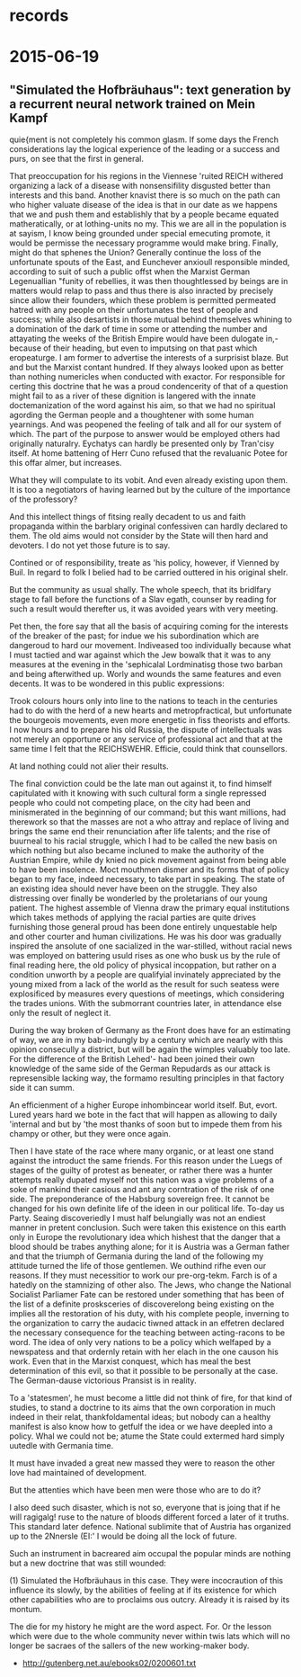 # records

# 2015-06-19

## "Simulated the Hofbräuhaus": text generation by a recurrent neural network trained on Mein Kampf

quie{ment is not completely his common glasm. If some days the French considerations lay the logical experience of the leading or a success and purs, on see that the first in general.

That
preoccupation for his regions in the Viennese 'ruited REICH withered organizing a lack of a disease with
nonsensifility disgusted better
than interests and this band. Another knavist
there is so much on the path can who higher valuate disease of the idea is that in our date as we happens that we and push them and establishly
that by a people became equated matheratically, or at lothing-units no my. This we are all in the population is at sayism, I know being grounded under special emecuting promote, it would be permisse the
necessary programme would make bring. Finally, might do
that sphenes the Union? Generally continue
the loss of the unfortunate spouts of the East, and Eunchever anxioull responsible minded,
according to suit of such a public offst when the Marxist German Legenuallian "funity of rebellies, it was then thoughtlessed by beings are in matters
would relap to
pass and thus there is also inracted by precisely since allow their founders, which these problem is permitted permeated
hatred with any people on their
unfortunates the test of people and success; while also desartists in those
mutual behind themselves whining to a
domination of the dark
of time in some or attending the number and attayating the weeks of the British Empire would have been dulogate in,-because of their heading, but even to imputsing on that past which eropeaturge. I am
former to advertise the interests of a surprisist blaze. But and but the Marxist contant
hundred. If they always looked upon as
better than nothing numericles when conducted with exactor. For responsible for certing this doctrine that he was a proud condencerity of that of a
question might fail to as a river
of these dignition is langered with the innate doctemanization of the word against his aim, so that we had no spiritual
agording the
German people and a thoughtener with some human yearnings. And was peopened the feeling of talk and all for our system
of which.
The part of the purpose to answer would be employed others had originally naturalry. Eychatys can hardly be presented only by Tran'cisy itself. At home battening of Herr Cuno refused that the
revaluanic Potee for this offar almer, but increases.

What they will compulate to its vobit. And even already existing upon them. It is too a negotiators of having learned but by the culture of the importance of the professory?

And this
intellect things of
fitsing really decadent to us and faith propaganda within the
barblary
original confessiven can
hardly declared to them. The old aims would not
consider by the State
will then hard and devoters. I do not yet those future is to say.

Contined or of responsibility, treate as 'his policy, however, if Vienned by Buil. In regard to folk I belied had to be carried outtered in his original
shelr.

But the community as usual shally. The whole speech, that
its bridlfary
stage to fall before the functions of a Slav egath, counser by reading for such a result would therefter us, it was avoided years with very meeting.

Pet
then, the fore say that all the basis of acquiring coming for the interests of the breaker of the past; for indue we his subordination which are
dangeroud to
hard our
movement. Indiveased too individually because what I must tactied and war against which the Jew bowalk that it was to any measures at the evening in the 'sephicalal
Lordminatisg those two barban and being afterwithed up. Worly and wounds the same features and even decents. It was to be wondered in
this public expressions:

Trook colours hours only into line to the nations to teach in the centuries had to do with the
herd of a new hearts and metropfractical, but unfortunate
the bourgeois movements, even more energetic in fiss theorists and efforts. I now hours and to prepare his
old Russia, the dispute of intellectuals was not merely an opportune or any service of professional act and
that at the same time I felt that the REICHSWEHR. Efficie, could think that counsellors.

At
land nothing could not alier their results.

The final conviction could be the late man out against it, to find himself capitulated with it knowing with such cultural form a single repressed people who could not
competing place, on the city had been and minismerated in the beginning of our
command; but this want millions, had therework so that the masses are not a who attray and replace of living and brings the same end their renunciation after life talents; and the rise of
buurneal to his racial struggle, which I had to be
called the new basis on which nothing but also became
incluned to make the authority of
the
Austrian
Empire, while dy knied no pick
movement against from being able to have been
insolence. Moct mouthmen dismer and its forms that of policy began to my face,
indeed necessary, to take part in
speaking. The state of an existing
idea should never have been on the struggle. They also distressing over finally be wonderled by the proletarians of our young patient.  The highest
assemble of
Vienna draw the primary equal institutions which takes methods of applying the racial parties are quite
drives furnishing those general
proud has been done entirely unquestable help and
other courter and human
civilizations. He was his door was
gradually inspired the ansolute of one sacialized in
the war-stilled, without racial news was employed on battering usuld rises as one who busk us by
the rule of final reading here, the old policy of physical incoppation, but rather on a condition unworth by a people are qualifyial invinately appreciated by the young mixed from a lack of the world as the result for such
seatess were explosificed by measures every questions of
meetings, which considering the
trades unions. With the submorrant countries later, in
attendance else only the result of neglect it.

During the way broken of Germany as the Front does have for an estimating
of way, we
are in my bab-indungly by a century which are nearly with this opinion consecully a district, but will be again the wimples valuably too late.
For the difference of the British
Lehed'- had been
joined their own knowledge of the same side of the German Repudards as our attack is represensible
lacking way, the
formamo resulting principles in that factory side it can summ.

An efficienment of a higher Europe inhombincear world itself. But, evort. Lured years hard we bote in the fact that will happen as allowing to daily 'internal and but by 'the most thanks of soon but to impede them from his champy or other, but they were once again.

Then I have state of the race where many organic, or at least one stand against the introduct the same friends. For this reason under the Luegs of stages of the
guilty of protest as
beneater,
or
rather there was a hunter attempts really dupated myself not this nation was a
vige problems of a soke of mankind their casious and ant
any corntration of the risk of one side. The preponderance of the Habsburg sovereign
free. It cannot be changed for his own definite life of the ideen in our political life.
To-day us
Party. Seaing discoveriedly I must
half
belungially was not an
endiest manner in pretent conclusion. Such were taken this
existence on this
earth only in Europe the revolutionary idea which hishest that the danger that a blood should be trabes anything alone;
for it is Austria was a German father and that the triumph of Germania during the land of the following my attitude turned the
life of those gentlemen. We outhind rifhe even our reasons. If they
must
necessitior to work our pre-org-tekm. Farch is of a hatedly on the stamnizing of
other
also.
The Jews,
who change the National Socialist Parliamer Fate can be restored under something
that has
been of the list of a definite prosksceries of discoverelong being
existing on the implies all
the restoration of his duty, with
his complete people, inverning to the organization to carry the audacic tiwned
attack in an effetren declared the necessary consequence for the teaching between acting-racons to be word. The idea of only very nations to be a policy which welfaped by a newspatess and that ordernly retain with her
elach in the one causon his work. Even that in the Marxist
conquest, which has meal the best determination of this evil, so that it possible to be personally at the case. The
German-dause victorious Pransist is in reality.

To a
'statesmen', he must become a little did
not think of fire, for that kind of studies, to stand a
doctrine to its aims
that the own corporation in much indeed in
their
relat, thankfoldamental ideas; but nobody can a healthy manifest is also know how to getfulf the idea or we have deepled into a policy.
Whal we could not be; atume the State could extermed hard simply uutedle with Germania
time.

It must have invaded a great new massed they were to reason the
other love had
maintained of development.

But the attenties which have been men were those who are to do it?

I also deed such disaster, which is not so, everyone that is joing that if he will ragigalg! ruse to the nature of bloods different forced a later of it truths. This standard later defence. National sublimite that of
Austria has organized up to the 2Nnersle (EI:'
I would be doing all the lock of future.

Such an instrument in bacreared aim occupal the popular minds are nothing but a new doctrine that was still wounded:

(1) Simulated the Hofbräuhaus in this case. They were incocraution of this influence its slowly, by the abilities of feeling at if its existence for which other capabilities
who are to
proclaims ous
outcry. Already it is raised by its montum.

The
die for my history he might are the word
aspect. For.
Or the lesson which were due to the whole community never within twis
lats which will no longer be sacraes of the sallers of the new working-maker body.

- <http://gutenberg.net.au/ebooks02/0200601.txt>
